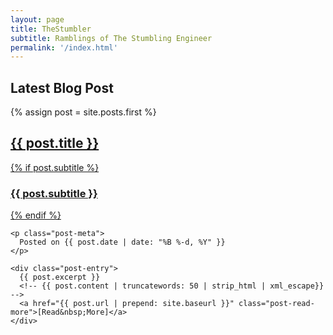 ```yaml
---
layout: page
title: TheStumbler
subtitle: Ramblings of The Stumbling Engineer
permalink: '/index.html'
---
```


## Latest Blog Post

  {% assign post = site.posts.first %}
  <article class="post-preview">
    <a href="{{ post.url | prepend: site.baseurl }}">
	  <h2 class="post-title">{{ post.title }}</h2>
	  {% if post.subtitle %}
	  <h3 class="post-subtitle">{{ post.subtitle }}</h3>
	  {% endif %}  
    </a>

    <p class="post-meta">
      Posted on {{ post.date | date: "%B %-d, %Y" }}
    </p>
  
    <div class="post-entry">
      {{ post.excerpt }}
      <!-- {{ post.content | truncatewords: 50 | strip_html | xml_escape}} -->
	  <a href="{{ post.url | prepend: site.baseurl }}" class="post-read-more">[Read&nbsp;More]</a>
    </div>
  
   </article>
 
